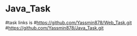 # Java_Task
#task links is 
#https://github.com/Yassmin878/Web_Task.git
#https://github.com/Yassmin878/Java_Task.git

